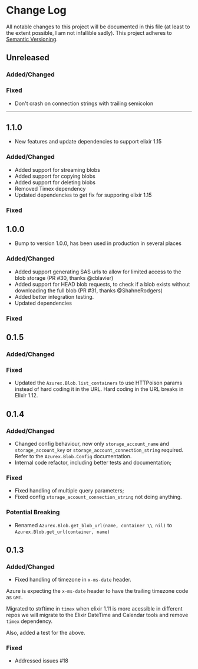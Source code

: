 # Change Log

All notable changes to this project will be documented in this file (at least to the extent possible, I am not infallible sadly).
This project adheres to [Semantic Versioning](http://semver.org/).

## Unreleased

### Added/Changed

### Fixed

- Don't crash on connection strings with trailing semicolon

---

## 1.1.0

- New features and update dependencies to support elixir 1.15

### Added/Changed

- Added support for streaming blobs
- Added support for copying blobs
- Added support for deleting blobs
- Removed Timex dependency
- Updated dependencies to get fix for supporing elixir 1.15

### Fixed

## 1.0.0

- Bump to version 1.0.0, has been used in production in several places

### Added/Changed

- Added support generating SAS urls to allow for limited access to the blob storage (PR #30, thanks @cblavier)
- Added support for HEAD blob requests, to check if a blob exists without downloading the full blob (PR #31, thanks @ShahneRodgers)
- Added better integration testing.
- Updated dependencies

### Fixed

## 0.1.5

### Added/Changed

### Fixed

- Updated the `Azurex.Blob.list_containers` to use HTTPoison params instead of hard coding it in the URL. Hard coding in the URL breaks in Elixir 1.12.

## 0.1.4

### Added/Changed

- Changed config behaviour, now only `storage_account_name` and `storage_account_key` or `storage_account_connection_string` required. Refer to the `Azurex.Blob.Config` documentation.
- Internal code refactor, including better tests and documentation;

### Fixed

- Fixed handling of multiple query parameters;
- Fixed config `storage_account_connection_string` not doing anything.

### Potential Breaking

- Renamed `Azurex.Blob.get_blob_url(name, container \\ nil)` to `Azurex.Blob.get_url(container, name)`

## 0.1.3

### Added/Changed

- Fixed handling of timezone in `x-ms-date` header.

Azure is expecting the `x-ms-date` header to have the trailing timezone code as `GMT`.

Migrated to strftime in `timex` when elixir 1.11 is more acessible in different repos we will migrate to the Elixir DateTime and Calendar tools and remove `timex` dependency.

Also, added a test for the above.

### Fixed

- Addressed issues #18
